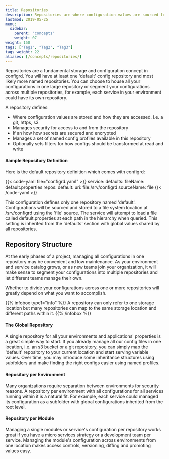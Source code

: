 ```yaml
---
title: Repositories
description: Repositories are where configuration values are sourced from
lastmod: 2019-05-25
menu:
  sidebar:
    parent: "concepts"
    weight: 07
weight: 150
tags: ["Tag1", "Tag2", "Tag3"]
tags_weight: 22
aliases: [/concepts/repositories/]
---
```


Repositories are a fundamental storage and configuration concept in configrd. You will have at least one 'default' config repository and most likely more named repositories. You can choose to house all your configurations in one large repository or segment your configurations across multiple repositories, for example, each service in your environment could have its own repository.

A repository defines:

* Where configuration values are stored and how they are accessed. I.e. a git, https, s3
* Manages security for access to and from the repository
* If an how how secrets are secured and encrypted
* Manages a set of named config profiles available in this repository
* Optionally sets filters for how configs should be transformed at read and write

#### Sample Repository Definition

Here is the default repository definition which comes with configrd:

{{< code-yaml file="configrd.yaml" >}}
service:
  defaults:
    fileName: default.properties
  repos:
    default:
      uri: file:/srv/configrd
      sourceName: file
{{< /code-yaml >}}

This configuration defines only one repository named 'default'. Configurations will be sourced and stored to a file system location at /srv/configrd using the 'file' source. The service will attempt to load a file called default.properties at each path in the hierarchy when queried. This setting is inherited from the 'defaults' section with global values shared by all repositories. 

## Repository Structure

At the early phases of a project, managing all configurations in one repository may be convenient and low maintenance. As your environment and service catalog grows, or as new teams join your organization, it will make sense to segment your configurations into multiple repositories and let different teams manage their own.

Whether to divide your configurations across one or more repositories will greatly depend on what you want to accomplish. 

{{% infobox type1="info" %}}
A repository can only refer to one storage location but many repositories can map to the same storage location and different paths within it.
{{% /infobox %}}

#### The Global Repository

A single repository for all your environments and applications' properties is a great simple way to start. If you already manage all our config files in one location, i.e. an s3 bucket or a git repository, you can simply map the 'default' repository to your current location and start serving variable values. Over time, you may introduce some inheritance structures using subfolders and make finding the right configs easier using named profiles.

#### Repository per Environment

Many organizations require separation between environments for security reasons. A repository per environment with all configurations for all services running within it is a natural fit. For example, each service could managed its configuration as a subfolder with global configurations inherited from the root level.

#### Repository per Module

Managing a single modules or service's configuration per repository works great if you have a micro services strategy or a development team per service. Managing the module's configuration across environments from one location makes access controls, versioning, diffing and promoting values easy.

